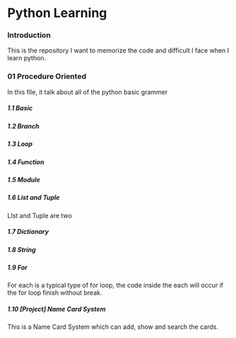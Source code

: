 # Python Learning

### Introduction

This is the repository I want to memorize the code and difficult I face  when I learn python.

### 01 Procedure Oriented

In this file, it talk about all of the python basic grammer

##### 1.1 Basic

##### 1.2 Branch

##### 1.3 Loop

##### 1.4 Function

##### 1.5 Module

##### 1.6 List and Tuple

LIst and Tuple are two 

##### 1.7 Dictionary

##### 1.8 String

##### 1.9 For

For each is a typical type of for loop, the code inside the each will occur if the for loop finish without break.

##### 1.10 [Project] Name Card System

This is a Name Card System which can add, show and search the cards.





##### 





